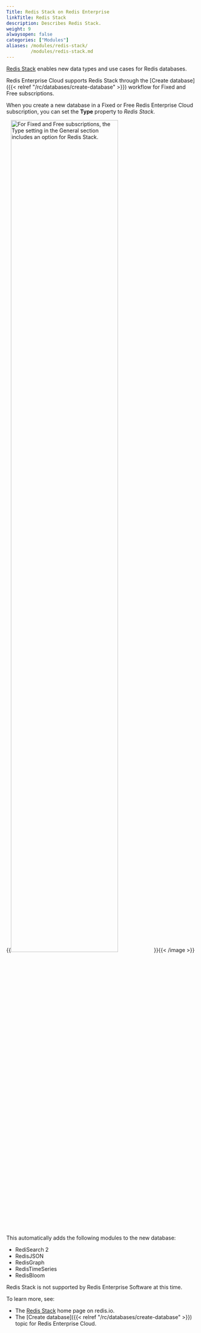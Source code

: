 ```yaml
---
Title: Redis Stack on Redis Enterprise
linkTitle: Redis Stack
description: Describes Redis Stack.
weight: 9
alwaysopen: false
categories: ["Modules"]
aliases: /modules/redis-stack/
         /modules/redis-stack.md
---
```


[Redis Stack](https://redis.io/docs/stack) enables new data types and use cases for Redis databases.

Redis Enterprise Cloud supports Redis Stack through the [Create database]({{< relref "/rc/databases/create-database" >}}) workflow for Fixed and Free subscriptions.

When you create a new database in a Fixed or Free Redis Enterprise Cloud subscription, you can set the **Type** property to _Redis Stack_.  

{{<image filename="images/rc/new-database-general-type-free-stack.png" alt="For Fixed and Free subscriptions, the Type setting in the General section includes an option for Redis Stack." width="75%">}}{{< /image >}}

This automatically adds the following modules to the new database:

- RediSearch 2
- RedisJSON
- RedisGraph
- RedisTimeSeries
- RedisBloom

Redis Stack is not supported by Redis Enterprise Software at this time.

To learn more, see:

- The [Redis Stack](https://redis.io/docs/stack) home page on redis.io.
- The [Create database]({{< relref "/rc/databases/create-database" >}}) topic for Redis Enterprise Cloud.


